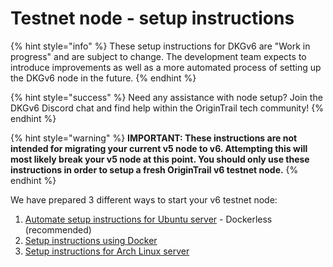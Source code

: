 # Testnet node - setup instructions

{% hint style="info" %}
These setup instructions for DKGv6 are "Work in progress" and are subject to change. The development team expects to introduce improvements as well as a more automated process of setting up the DKGv6 node in the future.
{% endhint %}

{% hint style="success" %}
Need any assistance with node setup? Join the DKGv6 Discord chat and find help within the OriginTrail tech community!
{% endhint %}

{% hint style="warning" %}
**IMPORTANT: These instructions are not intended for migrating your current v5 node to v6. Attempting this will most likely break your v5 node at this point. You should only use these instructions in order to setup a fresh OriginTrail v6 testnet node.**
{% endhint %}

We have prepared 3 different ways to start your v6 testnet node:

1. [Automate setup instructions for Ubuntu server](https://docs.origintrail.io/dkg-v6-upcoming-version/testnet-node-setup-instructions/setup-instructions-dockerless) - Dockerless (recommended)
2. [Setup instructions using Docker](https://docs.origintrail.io/dkg-v6-upcoming-version/testnet-node-setup-instructions/docker-setup)
3. [Setup instructions for Arch Linux server](https://docs.origintrail.io/dkg-v6-upcoming-version/testnet-node-setup-instructions/setup-instructions-arch-linux)
